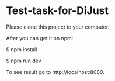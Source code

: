 # Test-task-for-DiJust

Please clone this project to your computer. 

After you can get it on npm:

$ npm install

$ npm run dev 

To see result go to http://localhost:8080.
